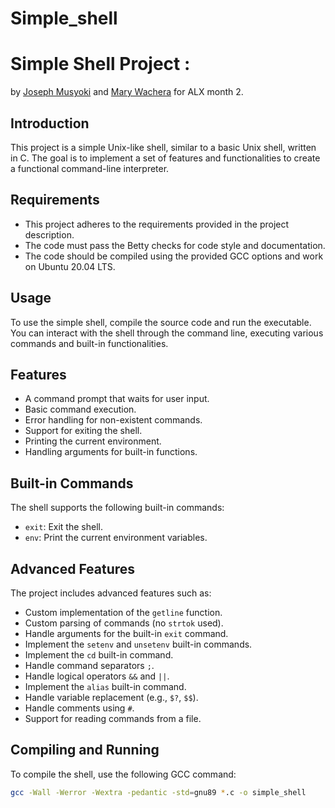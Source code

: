 # Simple_shell

# Simple Shell Project :
by [Joseph Musyoki](https://github.com/Musyoki-Wambua?tab=repositories) and [Mary Wachera](https://github.com/Wache098?tab=repositories) for ALX month 2.

## Introduction

This project is a simple Unix-like shell, similar to a basic Unix shell, written in C. The goal is to implement a set of features and functionalities to create a functional command-line interpreter.

## Requirements

- This project adheres to the requirements provided in the project description.
- The code must pass the Betty checks for code style and documentation.
- The code should be compiled using the provided GCC options and work on Ubuntu 20.04 LTS.

## Usage

To use the simple shell, compile the source code and run the executable. You can interact with the shell through the command line, executing various commands and built-in functionalities.

## Features

- A command prompt that waits for user input.
- Basic command execution.
- Error handling for non-existent commands.
- Support for exiting the shell.
- Printing the current environment.
- Handling arguments for built-in functions.

## Built-in Commands

The shell supports the following built-in commands:
- `exit`: Exit the shell.
- `env`: Print the current environment variables.

## Advanced Features

The project includes advanced features such as:
- Custom implementation of the `getline` function.
- Custom parsing of commands (no `strtok` used).
- Handle arguments for the built-in `exit` command.
- Implement the `setenv` and `unsetenv` built-in commands.
- Implement the `cd` built-in command.
- Handle command separators `;`.
- Handle logical operators `&&` and `||`.
- Implement the `alias` built-in command.
- Handle variable replacement (e.g., `$?`, `$$`).
- Handle comments using `#`.
- Support for reading commands from a file.

## Compiling and Running

To compile the shell, use the following GCC command:

```bash
gcc -Wall -Werror -Wextra -pedantic -std=gnu89 *.c -o simple_shell

